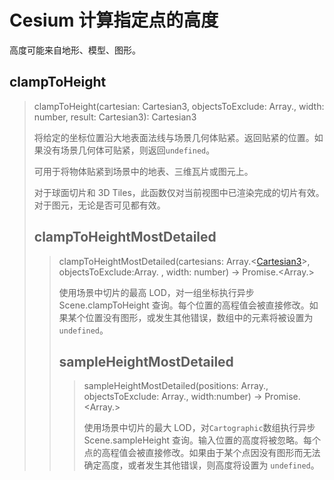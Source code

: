 # Cesium 计算指定点的高度

高度可能来自地形、模型、图形。

## clampToHeight

> clampToHeight(cartesian: Cartesian3, objectsToExclude: Array.<Object>, width: number, result: Cartesian3): Cartesian3

将给定的坐标位置沿大地表面法线与场景几何体贴紧。返回贴紧的位置。如果没有场景几何体可贴紧，则返回`undefined`。

可用于将物体贴紧到场景中的地表、三维瓦片或图元上。

对于球面切片和 3D Tiles，此函数仅对当前视图中已渲染完成的切片有效。对于图元，无论是否可见都有效。

## clampToHeightMostDetailed

> clampToHeightMostDetailed(cartesians: Array.<[Cartesian3](https://cesium.com/learn/cesiumjs/ref-doc/Cartesian3.html)>, objectsToExclude:Array.<Object> , width: number) → Promise.<Array.<Cartesian3>>

使用场景中切片的最高 LOD，对一组坐标执行异步 Scene.clampToHeight 查询。每个位置的高程值会被直接修改。如果某个位置没有图形，或发生其他错误，数组中的元素将被设置为 `undefined`。

## sampleHeightMostDetailed

> sampleHeightMostDetailed(positions: Array.<Cartographic>, objectsToExclude: Array.<Object>, width:number) → Promise.<Array.<Cartographic>>

使用场景中切片的最大 LOD，对`Cartographic`数组执行异步 Scene.sampleHeight 查询。输入位置的高度将被忽略。每个点的高程值会被直接修改。如果由于某个点因没有图形而无法确定高度，或者发生其他错误，则高度将设置为 `undefined`。

